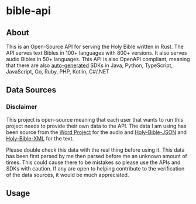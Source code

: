 # bible-api
## About
This is an Open-Source API for serving the Holy Bible written in Rust. The API serves text Bibles in 100+ languages with 800+ versions. It also serves audio Bibles in 50+ languages. This API is also OpenAPI compliant, meaning that there are also  [auto-generated](https://openapi-generator.tech/docs/generators) SDKs in Java, Python, TypeScript, JavaScript, Go, Ruby, PHP, Kotlin, C#/.NET

## Data Sources 
### Disclaimer
This project is open-source meaning that each user that wants to run this project needs to provide their own data to the API. The data I am using has been source from the [Word Project](https://www.wordproject.org/bibles/audio/index.htm) for the audio and [Holy-Bible-JSON](https://github.com/emilsharkov/Holy-Bible-JSON) and [Holy-Bible-XML](https://github.com/Beblia/Holy-Bible-XML-Format) for the text.

Please double check this data with the real thing before using it. This data has been first parsed by me then parsed before me an unknown amount of times. This could cause there to be mistakes so please use the APIs and SDKs with caution. If any are open to helping contribute to the verification of the data sources, it would be much appreciated.

## Usage


